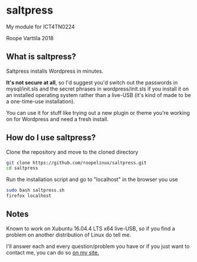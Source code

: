 # saltpress
My module for ICT4TN0224

Roope Varttila 2018

## What is saltpress?

Saltpress installs Wordpress in minutes.

**It's not secure at all**, so I'd suggest you'd switch out the passwords in mysql/init.sls and the secret phrases in wordpress/init.sls if you install it on an installed operating system rather than a live-USB (it's kind of made to be a one-time-use installation).

You can use it for stuff like trying out a new plugin or theme you're working on for Wordpress and need a fresh install.

## How do I use saltpress?

Clone the repository and move to the cloned directory
```bash
git clone https://github.com/roopelinux/saltpress.git
cd saltpress
```
Run the installation script and go to "localhost" in the browser you use
```bash
sudo bash saltpress.sh
firefox localhost
```

## Notes

Known to work on Xubuntu 16.04.4 LTS x64 live-USB, so if you find a problem on another distribution of Linux do tell me.

I'll answer each and every question/problem you have or if you just want to contact me, you can do so [on my site.](https://roopelinux.wordpress.com/info-stuff/)

